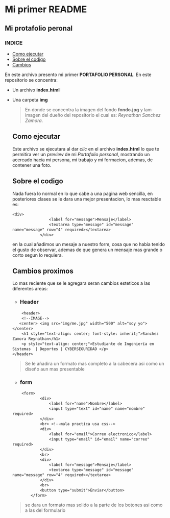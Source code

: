 # Mi primer README

## Mi protafolio peronal
### INDICE
- [Como ejecutar](#como-ejecutar)
- [Sobre el codigo](#sobre-el-codigo)
- [Cambios](#cambios-proximos)


En este archivo presento mi primer **PORTAFOLIO PERSONAL**. En este repositorio se concentra:
 - Un archivo **index.html** 
 - Una carpeta **img** 
    >En donde se concentra la imagen del fondo **fondo.jpg** y lam imagen del dueño del repositorio el cual es: *Reynathan Sanchez Zamora*.

    ## Como ejecutar

    Este archivo se ejecutara al dar *clic* en el archivo **index.html** lo que te permitira ver un *preview* de mi *Portafolio personal*, mostrando un acercado hacia mi persona, mi trabajo y mi formacion, ademas, de contener una foto.

    ## Sobre el codigo

    Nada fuera lo normal en lo que cabe a una pagina web sencilla, en posteriores clases se le dara una mejor presentacion, lo mas resctable es:
    ```
    <div>
                    <label for="message">Mensaje</label>
                    <textarea type="message" id="message" name="message" row="4" required></textarea>
                </div>
    ```
    en la cual añadimos un mesaje a nuestro form, cosa que no había tenido el gusto de observar, ademas de que genera un mensaje mas grande o corto segun lo requiera.
    
    ## Cambios proximos

    Lo mas reciente que se le agregara seran cambios esteticos a las diferentes areas:
    - ### Header 
    ```
        <header>
        <!--IMAGE-->
       <center> <img src="img/me.jpg" width="500" alt="soy yo"></center>
        <h1 style="text-align: center; font-style: inherit;">Sanchez Zamora Reynathan</h1>
        <p style="text-align: center;">Estudiante de Ingeniería en Sistemas  | Deportes | CYBERSEGURIDAD </p>
    </header>
    ```	 
    >Se le añadira un formato mas completo a la cabecera asi como un diseño aun mas presentable

    - ### form
    ```
        <form>
                <div>
                    <label for="name">Nombre</label>
                    <input type="text" id="name" name="nombre" required>
                </div>
                <br> <!--mala practica usa css-->
                <div>
                    <label for="email">Correo electronico</label>
                    <input type="email" id="email" name="correo" required>
                </div>
                <br>
                <div>
                    <label for="message">Mensaje</label>
                    <textarea type="message" id="message" name="message" row="4" required></textarea>
                </div>
                <br>
                <button type="submit">Enviar</button>
            </form>
    ```
    > se dara un formato mas solido a la parte de los botones asi como a las del formulario